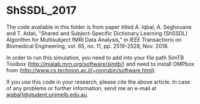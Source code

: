# ShSSDL_2017
The code available in this folder is from paper titled A. Iqbal, A. Seghouane and T. Adalı, "Shared and Subject-Specific Dictionary Learning (ShSSDL) Algorithm for Multisubject fMRI Data Analysis," in IEEE Transactions on Biomedical Engineering, vol. 65, no. 11, pp. 2519-2528, Nov. 2018.

In order to run this simulation, you need to add into your file path SimTB Toolbox (http://mialab.mrn.org/software/simtb/) and need to install OMPbox from (http://www.cs.technion.ac.il/~ronrubin/software.html).

If you use this code in your research, please cite the above article. In case of any problems or further information, send me an e-mail at aiqbal1@student.unimelb.edu.au.
